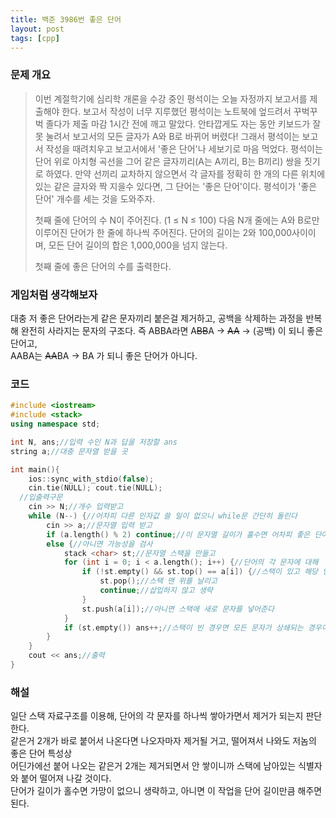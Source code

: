 ```yaml
---
title: 백준 3986번 좋은 단어
layout: post
tags: [cpp]
---
```

### 문제 개요
> 이번 계절학기에 심리학 개론을 수강 중인 평석이는 오늘 자정까지 보고서를 제출해야 한다. 보고서 작성이 너무 지루했던 평석이는 노트북에 엎드려서 꾸벅꾸벅 졸다가 제출 마감 1시간 전에 깨고 말았다. 안타깝게도 자는 동안 키보드가 잘못 눌려서 보고서의 모든 글자가 A와 B로 바뀌어 버렸다! 그래서 평석이는 보고서 작성을 때려치우고 보고서에서 '좋은 단어'나 세보기로 마음 먹었다.
> 평석이는 단어 위로 아치형 곡선을 그어 같은 글자끼리(A는 A끼리, B는 B끼리) 쌍을 짓기로 하였다. 만약 선끼리 교차하지 않으면서 각 글자를 정확히 한 개의 다른 위치에 있는 같은 글자와 짝 지을수 있다면, 그 단어는 '좋은 단어'이다. 평석이가 '좋은 단어' 개수를 세는 것을 도와주자.
> 
> 첫째 줄에 단어의 수 N이 주어진다. (1 ≤ N ≤ 100)
> 다음 N개 줄에는 A와 B로만 이루어진 단어가 한 줄에 하나씩 주어진다. 단어의 길이는 2와 100,000사이이며, 모든 단어 길이의 합은 1,000,000을 넘지 않는다.
> 
> 첫째 줄에 좋은 단어의 수를 출력한다.

### 게임처럼 생각해보자
대충 저 좋은 단어라는게 같은 문자끼리 붙은걸 제거하고, 공백을 삭제하는 과정을 반복해 완전히 사라지는 문자의 구조다.
즉 ABBA라면 A~~BB~~A → ~~AA~~ → (공백) 이 되니 좋은 단어고,  
AABA는 ~~AA~~BA → BA 가 되니 좋은 단어가 아니다.
### 코드
```c++
#include <iostream>
#include <stack>
using namespace std;

int N, ans;//입력 수인 N과 답을 저장할 ans
string a;//대충 문자열 받을 곳

int main(){
	ios::sync_with_stdio(false);
	cin.tie(NULL); cout.tie(NULL);
  //입출력구문
	cin >> N;//개수 입력받고
	while (N--) {//어차피 다른 인자값 쓸 일이 없으니 while문 간단히 돌린다
		cin >> a;//문자열 입력 받고
		if (a.length() % 2) continue;//이 문자열 길이가 홀수면 어차피 좋은 단어가 되긴 글렀으니 생략해준다
		else {//아니면 가능성을 검사
			stack <char> st;//문자열 스택을 만들고
			for (int i = 0; i < a.length(); i++) {//단어의 각 문자에 대해
				if (!st.empty() && st.top() == a[i]) {//스택이 있고 해당 인덱스의 문자가 스택 맨 위의 문자와 일치한다면
					st.pop();//스택 맨 위를 날리고
					continue;//삽입하지 않고 생략
				}
				st.push(a[i]);//아니면 스택에 새로 문자를 넣어준다
			}
			if (st.empty()) ans++;//스택이 빈 경우면 모든 문자가 상쇄되는 경우이므로 카운트해주고
		}
	}
	cout << ans;//출력
}
```
### 해설
일단 스택 자료구조를 이용해, 단어의 각 문자를 하나씩 쌓아가면서 제거가 되는지 판단한다.  
같은거 2개가 바로 붙어서 나온다면 나오자마자 제거될 거고, 떨어져서 나와도 저놈의 좋은 단어 특성상  
어딘가에선 붙어 나오는 같은거 2개는 제거되면서 안 쌓이니까 스택에 남아있는 식별자와 붙어 떨어져 나갈 것이다.  
단어가 길이가 홀수면 가망이 없으니 생략하고, 아니면 이 작업을 단어 길이만큼 해주면 된다.
